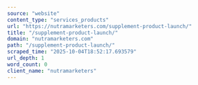 ```yaml
---
source: "website"
content_type: "services_products"
url: "https://nutramarketers.com/supplement-product-launch/"
title: "/supplement-product-launch/"
domain: "nutramarketers.com"
path: "/supplement-product-launch/"
scraped_time: "2025-10-04T18:52:17.693579"
url_depth: 1
word_count: 0
client_name: "nutramarketers"
---
```


